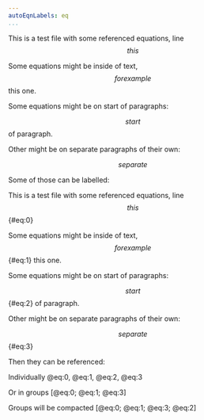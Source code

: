 ```yaml
---
autoEqnLabels: eq
...
```


This is a test file with some referenced equations, line $$ this $$

Some equations might be inside of text, $$ for example $$ this one.

Some equations might be on start of paragraphs:

$$ start $$ of paragraph.

Other might be on separate paragraphs of their own:

$$ separate $$

Some of those can be labelled:

This is a test file with some referenced equations, line $$ this $${#eq:0}

Some equations might be inside of text, $$ for example $${#eq:1} this one.

Some equations might be on start of paragraphs:

$$ start $${#eq:2} of paragraph.

Other might be on separate paragraphs of their own:

$$ separate $${#eq:3}

Then they can be referenced:

Individually @eq:0, @eq:1, @eq:2, @eq:3

Or in groups [@eq:0; @eq:1; @eq:3]

Groups will be compacted [@eq:0; @eq:1; @eq:3; @eq:2]
